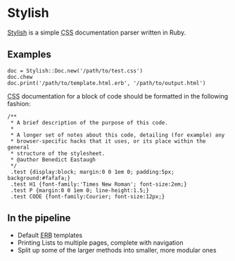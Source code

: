 Stylish
=======

[Stylish](http://github.com/ionfish/stylish/) is a simple <abbr title="Cascading Stylesheets">CSS</abbr> documentation parser written in Ruby.

Examples
--------

    doc = Stylish::Doc.new('/path/to/test.css')
    doc.chew
    doc.print('/path/to/template.html.erb', '/path/to/output.html')

<abbr title="Cascading Stylesheets">CSS</abbr> documentation for a block of code should be formatted in the following fashion:

    /**
     * A brief description of the purpose of this code.
     * 
     * A longer set of notes about this code, detailing (for example) any
     * browser-specific hacks that it uses, or its place within the general
     * structure of the stylesheet.
     * @author Benedict Eastaugh
     */
     .test {display:block; margin:0 0 1em 0; padding:5px; background:#fafafa;}
     .test H1 {font-family:'Times New Roman'; font-size:2em;}
     .test P {margin:0 0 1em 0; line-height:1.5;}
     .test CODE {font-family:Courier; font-size:12px;}

In the pipeline
---------------

* Default <abbr title="Embedded Ruby">ERB</abbr> templates
* Printing Lists to multiple pages, complete with navigation
* Split up some of the larger methods into smaller, more modular ones
